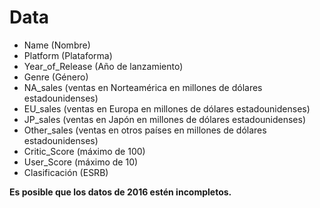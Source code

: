 # Data

* Name (Nombre)
* Platform (Plataforma)
* Year_of_Release (Año de lanzamiento)
* Genre (Género)
* NA_sales (ventas en Norteamérica en millones de dólares estadounidenses)
* EU_sales (ventas en Europa en millones de dólares estadounidenses)
* JP_sales (ventas en Japón en millones de dólares estadounidenses)
* Other_sales (ventas en otros países en millones de dólares estadounidenses)
* Critic_Score (máximo de 100)
* User_Score (máximo de 10)
* Clasificación (ESRB)


**Es posible que los datos de 2016 estén incompletos.**


